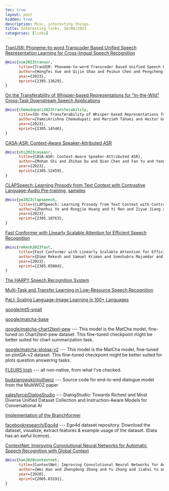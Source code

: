 ```yaml
---
toc: true
layout: post
hidden: true
description: Misc. interesting things.
title: Interesting links, 16/08/2023
categories: [links]
---
```


[TranUSR: Phoneme-to-word Transcoder Based Unified Speech Representation Learning for Cross-lingual Speech Recognition](https://arxiv.org/abs/2305.13629)

```bibtex
@misc{xue2023tranusr,
      title={TranUSR: Phoneme-to-word Transcoder Based Unified Speech Representation Learning for Cross-lingual Speech Recognition}, 
      author={Hongfei Xue and Qijie Shao and Peikun Chen and Pengcheng Guo and Lei Xie and Jie Liu},
      year={2023},
      eprint={2305.13629},
}
```

[On the Transferability of Whisper-based Representations for "In-the-Wild" Cross-Task Downstream Speech Applications](https://arxiv.org/abs/2305.14546)

```bibtex
@misc{chemudupati2023transferability,
      title={On the Transferability of Whisper-based Representations for "In-the-Wild" Cross-Task Downstream Speech Applications}, 
      author={Vamsikrishna Chemudupati and Marzieh Tahaei and Heitor Guimaraes and Arthur Pimentel and Anderson Avila and Mehdi Rezagholizadeh and Boxing Chen and Tiago Falk},
      year={2023},
      eprint={2305.14546},
}
```

[CASA-ASR: Context-Aware Speaker-Attributed ASR](https://arxiv.org/abs/2305.12459)

```bibtex
@misc{shi2023casaasr,
      title={CASA-ASR: Context-Aware Speaker-Attributed ASR}, 
      author={Mohan Shi and Zhihao Du and Qian Chen and Fan Yu and Yangze Li and Shiliang Zhang and Jie Zhang and Li-Rong Dai},
      year={2023},
      eprint={2305.12459},
}
```

[CLAPSpeech: Learning Prosody from Text Context with Contrastive Language-Audio Pre-training](https://arxiv.org/abs/2305.10763), [samples](https://clapspeech.github.io/)

```bibtex
@misc{ye2023clapspeech,
      title={CLAPSpeech: Learning Prosody from Text Context with Contrastive Language-Audio Pre-training}, 
      author={Zhenhui Ye and Rongjie Huang and Yi Ren and Ziyue Jiang and Jinglin Liu and Jinzheng He and Xiang Yin and Zhou Zhao},
      year={2023},
      eprint={2305.10763},
}
```

[Fast Conformer with Linearly Scalable Attention for Efficient Speech Recognition](https://arxiv.org/abs/2305.05084)

```bibtex
@misc{rekesh2023fast,
      title={Fast Conformer with Linearly Scalable Attention for Efficient Speech Recognition}, 
      author={Dima Rekesh and Samuel Kriman and Somshubra Majumdar and Vahid Noroozi and He Huang and Oleksii Hrinchuk and Ankur Kumar and Boris Ginsburg},
      year={2023},
      eprint={2305.05084},
}
```

[The HARPY Speech Recognition System](https://stacks.stanford.edu/file/druid:rq916rn6924/rq916rn6924.pdf)

[Multi-Task and Transfer Learning in Low-Resource Speech Recognition](https://repository.arizona.edu/bitstream/handle/10150/634249/azu_etd_17345_sip1_m.pdf?sequence=1)

[PaLI: Scaling Language-Image Learning in 100+ Languages](https://ai.googleblog.com/2022/09/pali-scaling-language-image-learning-in.html)

[google/mt5-small](https://huggingface.co/google/mt5-small)

[google/matcha-base](https://huggingface.co/google/matcha-base)

[google/matcha-chart2text-pew](https://huggingface.co/google/matcha-chart2text-pew) --- This model is the MatCha model, fine-tuned on Chart2text-pew dataset. This fine-tuned checkpoint might be better suited for chart summarization task.

[google/matcha-plotqa-v2](https://huggingface.co/google/matcha-plotqa-v2) --- This model is the MatCha model, fine-tuned on plotQA-v2 dataset. This fine-tuned checkpoint might be better suited for plots question answering tasks.

[FLEURS Irish](https://huggingface.co/datasets/google/fleurs/viewer/ga_ie/train) --- all non-native, from what I've checked.

[budzianowski/multiwoz](https://github.com/budzianowski/multiwoz) --- Source code for end-to-end dialogue model from the MultiWOZ paper

[salesforce/DialogStudio](https://github.com/salesforce/DialogStudio) --- DialogStudio: Towards Richest and Most Diverse Unified Dataset Collection and Instruction-Aware Models for Conversational AI

[Implementation of the Branchformer](https://github.com/speechbrain/speechbrain/pull/1992)

[facebookresearch/Ego4d](https://github.com/facebookresearch/Ego4d) --- Ego4d dataset repository. Download the dataset, visualize, extract features & example usage of the dataset. (Data has an awful licence).

[ContextNet: Improving Convolutional Neural Networks for Automatic Speech Recognition with Global Context](https://arxiv.org/abs/2005.03191)

```bibtex
@misc{han2020contextnet,
      title={ContextNet: Improving Convolutional Neural Networks for Automatic Speech Recognition with Global Context}, 
      author={Wei Han and Zhengdong Zhang and Yu Zhang and Jiahui Yu and Chung-Cheng Chiu and James Qin and Anmol Gulati and Ruoming Pang and Yonghui Wu},
      year={2020},
      eprint={2005.03191},
}
```
